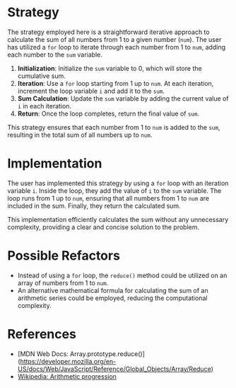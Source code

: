 # Strategy

The strategy employed here is a straightforward iterative approach to calculate
the sum of all numbers from 1 to a given number (`num`). The user has utilized a
`for` loop to iterate through each number from 1 to `num`, adding each number
to the `sum` variable.

1. **Initialization**: Initialize the `sum` variable to 0, which will store the
   cumulative sum.
2. **Iteration**: Use a `for` loop starting from 1 up to `num`. At each
   iteration, increment the loop variable `i` and add it to the `sum`.
3. **Sum Calculation**: Update the `sum` variable by adding the current
   value of `i` in each iteration.
4. **Return**: Once the loop completes, return the final value of `sum`.

This strategy ensures that each number from 1 to `num` is added to the `sum`,
resulting in the total sum of all numbers up to `num`.

# Implementation

The user has implemented this strategy by using a `for` loop with an iteration
variable `i`. Inside the loop, they add the value of `i` to the `sum` variable.
The loop runs from 1 up to `num`, ensuring that all numbers from 1 to `num` are
included in the sum. Finally, they return the calculated sum.

This implementation efficiently calculates the sum without any unnecessary
complexity, providing a clear and concise solution to the problem.

# Possible Refactors

- Instead of using a `for` loop, the `reduce()` method could be utilized on an
  array of numbers from 1 to `num`.
- An alternative mathematical formula for calculating the sum of an arithmetic
  series could be employed, reducing the computational complexity.

# References

- [MDN Web Docs: Array.prototype.reduce()]
  (https://developer.mozilla.org/en-US/docs/Web/JavaScript/Reference/Global_Objects/Array/Reduce)
- [Wikipedia: Arithmetic progression](https://en.wikipedia.org/wiki/Arithmetic_progression)
